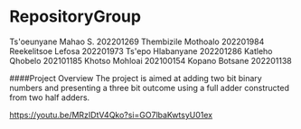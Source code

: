 # RepositoryGroup
Ts'oeunyane Mahao S. 202201269
Thembizile Mothoalo  202201984
Reekelitsoe Lefosa   202201973 
Ts'epo Hlabanyane    202201286
Katleho Qhobelo      202101185
Khotso Mohloai       202100154
Kopano Botsane       202201138

####Project Overview
The project is aimed at adding two bit binary numbers and presenting a three bit outcome 
using a full adder constructed from two half adders.

https://youtu.be/MRzIDtV4Qko?si=GO7lbaKwtsyU01ex


